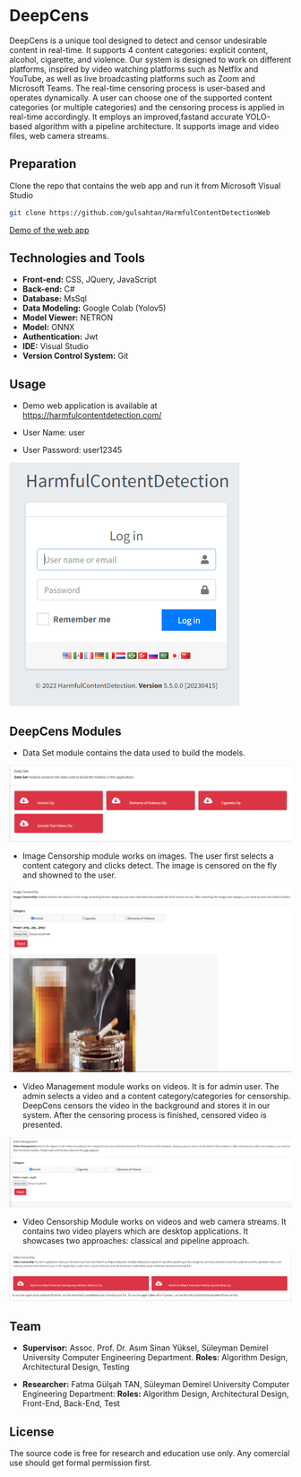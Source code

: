# DeepCens
DeepCens is a unique tool designed to detect and censor undesirable content in real-time. It supports 4 content categories: explicit content, alcohol, cigarette, and violence. Our system is designed to work on different platforms, inspired by video watching platforms such as Netflix and YouTube, as well as live broadcasting platforms such as Zoom and Microsoft Teams. The real-time censoring process is user-based and operates dynamically. A user can choose one of the supported content categories (or multiple categories) and the censoring process is applied in real-time accordingly. It employs an improved,fastand accurate YOLO-based algorithm with a pipeline architecture. It supports image and video files, web camera streams.

## Preparation

Clone the repo that contains the web app and run it from Microsoft Visual Studio
```bash
git clone https://github.com/gulsahtan/HarmfulContentDetectionWeb

```
[Demo of the web app](https://github.com/gulsahtan/HarmfulContentDetectionWeb/blob/main/HarmfulContentDetection.Web.Mvc/Assets/web.mp4)


## Technologies and Tools

* **Front-end:** CSS, JQuery, JavaScript
* **Back-end:** C#
* **Database:** MsSql
* **Data Modeling:** Google Colab (Yolov5) 
* **Model Viewer:** NETRON
* **Model:** ONNX
* **Authentication:** Jwt
* **IDE:** Visual Studio
* **Version Control System:** Git

## Usage

- Demo web application is available at https://harmfulcontentdetection.com/

- User Name: user

- User Password: user12345

![image](images/login.PNG)

## DeepCens Modules
* Data Set module contains the data used to build the models.

![image](images/dataset.PNG)

* Image Censorship module works on images. The user first selects a content category and clicks detect. The image is censored on the fly and showned to the user.

![image](images/imagecensorship.PNG)

* Video Management module works on videos. It is for admin user. The admin selects a video and a content category/categories for censorship. DeepCens censors the video in the background and stores it in our system. After the censoring process is finished, censored video is presented.

![image](images/videomanagement.PNG)

* Video Censorship Module works on videos and web camera streams. It contains two video players which are desktop applications. It showcases two approaches: classical and pipeline approach.

![image](images/videocensorship.PNG)


## Team

* **Supervisor:** Assoc. Prof. Dr. Asım Sinan Yüksel, Süleyman Demirel University Computer Engineering Department. **Roles:** Algorithm Design, Architectural Design, Testing

* **Researcher:** Fatma Gülşah TAN, Süleyman Demirel University Computer Engineering Department: **Roles:** Algorithm Design, Architectural Design, Front-End, Back-End, Test

## License

The source code is free for research and education use only. Any comercial use should get formal permission first.
